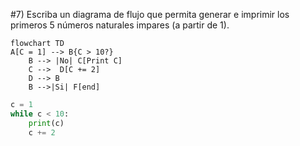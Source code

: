 #7) Escriba un diagrama de flujo que permita generar e imprimir los primeros 5 números naturales
impares (a partir de 1). 
```mermaid
flowchart TD
A[C = 1] --> B{C > 10?}
    B --> |No| C[Print C]
    C -->  D[C += 2]
    D --> B
    B -->|Si| F[end]
```

```python 
c = 1
while c < 10:
    print(c)
    c += 2
```

